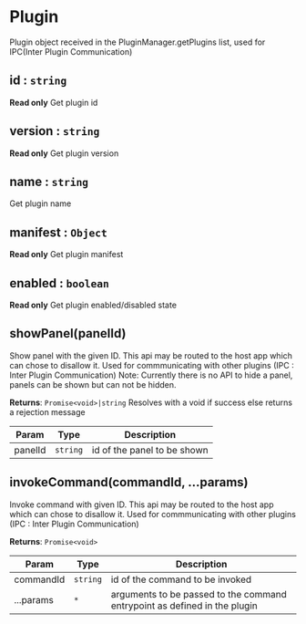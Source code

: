 
<a name="plugin" id="plugin"></a>

# Plugin
Plugin object received in the PluginManager.getPlugins list,used for IPC(Inter Plugin Communication)



<a name="plugin-id" id="plugin-id"></a>

## id : `string`
**Read only**
Get plugin id



<a name="plugin-version" id="plugin-version"></a>

## version : `string`
**Read only**
Get plugin version



<a name="plugin-name" id="plugin-name"></a>

## name : `string`
Get plugin name



<a name="plugin-manifest" id="plugin-manifest"></a>

## manifest : `Object`
**Read only**
Get plugin manifest



<a name="plugin-enabled" id="plugin-enabled"></a>

## enabled : `boolean`
**Read only**
Get plugin enabled/disabled state



<a name="plugin-showpanel" id="plugin-showpanel"></a>

## showPanel(panelId)
Show panel with the given ID. This api may be routed to the host app which can chose to disallow it.Used for commmunicating with other plugins (IPC : Inter Plugin Communication)Note: Currently there is no API to hide a panel, panels can be shown but can not be hidden.

**Returns**: `Promise<void>|string` Resolves with a void if success else returns a rejection message  

| Param | Type | Description |
| --- | --- | --- |
| panelId | `string` | id of the panel to be shown |



<a name="plugin-invokecommand" id="plugin-invokecommand"></a>

## invokeCommand(commandId, ...params)
Invoke command with given ID. This api may be routed to the host app which can chose to disallow it.Used for commmunicating with other plugins (IPC : Inter Plugin Communication)

**Returns**: `Promise<void>`  

| Param | Type | Description |
| --- | --- | --- |
| commandId | `string` | id of the command to be invoked |
| ...params | `*` | arguments to be passed to the command entrypoint as defined in the plugin |


  